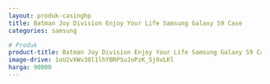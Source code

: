 ```yaml
---
layout: produk-casinghp
title: Batman Joy Division Enjoy Your Life Samsung Galaxy S9 Case
categories: samsung

# Produk
product-title: Batman Joy Division Enjoy Your Life Samsung Galaxy S9 Case
image-drive: 1oU2vXWv38l1lhYBRPSuJoPzK_5j9vLKl
harga: 90000
---
```

